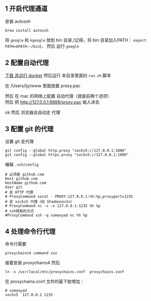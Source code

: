
## 1 开启代理通道
安装 autossh 

    brew install autossh
将 `google` 和 `kgoogle` 放到 bin 目录,(记得，将 bin 目录加入PATH： `export PATH=$PATH:~/bin`)， 然后 运行 `google`  

## 2 配置自动代理

[下载 并运行 docker](https://www.docker.com/products/docker-desktop)
然后运行 本目录里面的 `run.sh` 脚本

在 /Users/ljy/www 里面放置 proxy.pac

然后 在 mac 的网络上配置 自动代理（就是前两个选项）  
然后 把 http://127.0.0.1:8888/proxy.pac 输入进去

ok 然后 浏览器会自动走 代理


## 3 配置 git 的代理
    
设置 git 走代理

    git config --global http.proxy "socks5://127.0.0.1:1080"
    git config --global https.proxy "socks5://127.0.0.1:1080"
    
编辑 `.ssh/config`

    # 必须是 github.com
    Host github.com
    HostName github.com
    User git
    # 走 HTTP 代理
    # ProxyCommand socat - PROXY:127.0.0.1:%h:%p,proxyport=1235
    # 走 socks5 代理（如 Shadowsocks）
    # ProxyCommand nc -v -x 127.0.0.1:1235 %h %p
    # ssh跳板的方式
    #ProxyCommand ssh -q somanyad nc %h %p
    



## 4 处理命令行代理

命令行需要
    
    proxychains4 command xxx
    
接着安装 proxychains4
然后 

    ln -s /usr/local/etc/proxychains.conf  proxychains.conf

在 proxychains.conf 文件的最下放增加：

    # somanyad
    socks5  127.0.0.1 1235



           
